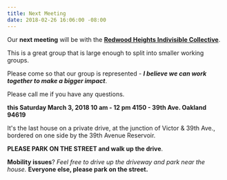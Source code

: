 ```yaml
---
title: Next Meeting
date: 2018-02-26 16:06:00 -08:00
---
```


Our **next meeting** will be with the [**Redwood Heights Indivisible Collective**](https://www.facebook.com/pg/rhindivisiblec/about/?ref=page_internal).  

This is a great group that is large enough to split into smaller working groups.  

Please come so that our group is represented - ***I believe we can work together to make a bigger impact***.  

Please call me if you have any questions. 

**this Saturday
March 3, 2018
10 am - 12 pm
4150 - 39th Ave.
Oakland 94619**

It's the last house on a private drive, at the junction of Victor & 39th Ave., bordered on one side by the 39th Avenue Reservoir.

**PLEASE PARK ON THE STREET and walk up the drive**.

**Mobility issues**?  *Feel free to drive up the driveway and park near the house.*  **Everyone else, please park on the street.**

